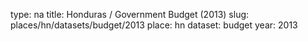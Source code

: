type: na
title: Honduras / Government Budget (2013)
slug: places/hn/datasets/budget/2013
place: hn
dataset: budget
year: 2013
